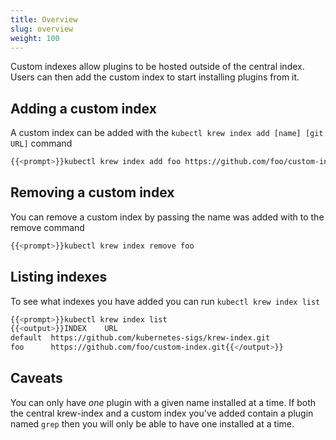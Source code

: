 ```yaml
---
title: Overview
slug: overview
weight: 100
---
```


Custom indexes allow plugins to be hosted outside of the central index. Users
can then add the custom index to start installing plugins from it.

## Adding a custom index

A custom index can be added with the `kubectl krew index add [name] [git URL]` command
```sh
{{<prompt>}}kubectl krew index add foo https://github.com/foo/custom-index.git
```

## Removing a custom index

You can remove a custom index by passing the name was added with to the remove command
```sh
{{<prompt>}}kubectl krew index remove foo
```

## Listing indexes
To see what indexes you have added you can run `kubectl krew index list`
```sh
{{<prompt>}}kubectl krew index list
{{<output>}}INDEX    URL
default  https://github.com/kubernetes-sigs/krew-index.git
foo      https://github.com/foo/custom-index.git{{</output>}}
```

## Caveats

You can only have *one* plugin with a given name installed at a time. If both
the central krew-index and a custom index you've added contain a plugin named
`grep` then you will only be able to have one installed at a time.
